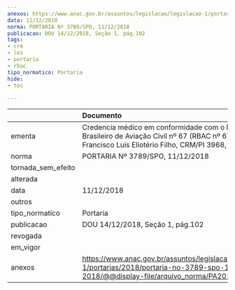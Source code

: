 ```yaml
---
anexos: https://www.anac.gov.br/assuntos/legislacao/legislacao-1/portarias/2018/portaria-no-3789-spo-11-12-2018/@@display-file/arquivo_norma/PA2018-3789.pdf
data: 11/12/2018
norma: PORTARIA Nº 3789/SPO, 11/12/2018
publicacao: DOU 14/12/2018, Seção 1, pág.102
tags:
- crm
- lei
- portaria
- rbac
tipo_normatico: Portaria
hide: 
- toc 
 
---
```


|                    | Documento                                                                                                                                                |
|:-------------------|:---------------------------------------------------------------------------------------------------------------------------------------------------------|
| ementa             | Credencia médico em conformidade com o Regulamento Brasileiro de Aviação Civil nº 67 (RBAC nº 67) - Francisco Luis Eliotério Filho, CRM/PI 3968, MC 193. |
| norma              | PORTARIA Nº 3789/SPO, 11/12/2018                                                                                                                         |
| tornada_sem_efeito |                                                                                                                                                          |
| alterada           |                                                                                                                                                          |
| data               | 11/12/2018                                                                                                                                               |
| outros             |                                                                                                                                                          |
| tipo_normatico     | Portaria                                                                                                                                                 |
| publicacao         | DOU 14/12/2018, Seção 1, pág.102                                                                                                                         |
| revogada           |                                                                                                                                                          |
| em_vigor           |                                                                                                                                                          |
| anexos             | https://www.anac.gov.br/assuntos/legislacao/legislacao-1/portarias/2018/portaria-no-3789-spo-11-12-2018/@@display-file/arquivo_norma/PA2018-3789.pdf     |